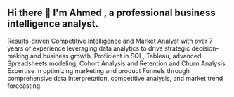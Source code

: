 ## Hi there 👋 I'm Ahmed , a professional business intelligence analyst.

Results-driven Competitive Intelligence and Market Analyst with over 7 years of experience leveraging data analytics to drive strategic decision-making and business growth. Proficient in SQL, Tableau, advanced Spreadsheets modeling, Cohort Analysis and Retention and Churn Analysis. Expertise in optimizing marketing and product Funnels through comprehensive data interpretation, competitive analysis, and market trend forecasting.

<!--
**AhmedAboumira/AhmedAboumira** is a ✨ _special_ ✨ repository because its `README.md` (this file) appears on your GitHub profile.

Here are some ideas to get you started:

- 🔭 I’m currently working on ...
- 🌱 I’m currently learning ...
- 👯 I’m looking to collaborate on ...
- 🤔 I’m looking for help with ...
- 💬 Ask me about ...
- 📫 How to reach me: ...
- 😄 Pronouns: ...
- ⚡ Fun fact: ...
-->
